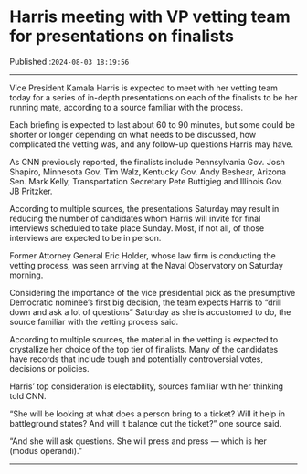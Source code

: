 # Harris meeting with VP vetting team for presentations on finalists

Published :`2024-08-03 18:19:56`

---

Vice President Kamala Harris is expected to meet with her vetting team today for a series of in-depth presentations on each of the finalists to be her running mate, according to a source familiar with the process.

Each briefing is expected to last about 60 to 90 minutes, but some could be shorter or longer depending on what needs to be discussed, how complicated the vetting was, and any follow-up questions Harris may have.

As CNN previously reported, the finalists include Pennsylvania Gov. Josh Shapiro, Minnesota Gov. Tim Walz, Kentucky Gov. Andy Beshear, Arizona Sen. Mark Kelly, Transportation Secretary Pete Buttigieg and Illinois Gov. JB Pritzker.

According to multiple sources, the presentations Saturday may result in reducing the number of candidates whom Harris will invite for final interviews scheduled to take place Sunday. Most, if not all, of those interviews are expected to be in person.

Former Attorney General Eric Holder, whose law firm is conducting the vetting process, was seen arriving at the Naval Observatory on Saturday morning.

Considering the importance of the vice presidential pick as the presumptive Democratic nominee’s first big decision, the team expects Harris to “drill down and ask a lot of questions” Saturday as she is accustomed to do, the source familiar with the vetting process said.

According to multiple sources, the material in the vetting is expected to crystallize her choice of the top tier of finalists. Many of the candidates have records that include tough and potentially controversial votes, decisions or policies.

Harris’ top consideration is electability, sources familiar with her thinking told CNN.

“She will be looking at what does a person bring to a ticket? Will it help in battleground states? And will it balance out the ticket?” one source said.

“And she will ask questions. She will press and press — which is her (modus operandi).”

---

